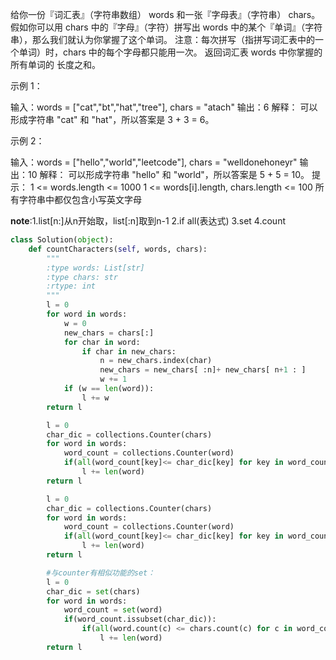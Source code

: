 给你一份『词汇表』（字符串数组） words 和一张『字母表』（字符串） chars。
假如你可以用 chars 中的『字母』（字符）拼写出 words 中的某个『单词』（字符串），那么我们就认为你掌握了这个单词。
注意：每次拼写（指拼写词汇表中的一个单词）时，chars 中的每个字母都只能用一次。
返回词汇表 words 中你掌握的所有单词的 长度之和。

示例 1：

输入：words = ["cat","bt","hat","tree"], chars = "atach"
输出：6
解释： 
可以形成字符串 "cat" 和 "hat"，所以答案是 3 + 3 = 6。

示例 2：

输入：words = ["hello","world","leetcode"], chars = "welldonehoneyr"
输出：10
解释：
可以形成字符串 "hello" 和 "world"，所以答案是 5 + 5 = 10。
提示：
    1 <= words.length <= 1000
    1 <= words[i].length, chars.length <= 100
    所有字符串中都仅包含小写英文字母

**note**:1.list[n:]从n开始取，list[:n]取到n-1
         2.if all(表达式)
         3.set
         4.count
```python
class Solution(object):
    def countCharacters(self, words, chars):
        """
        :type words: List[str]
        :type chars: str
        :rtype: int
        """
        l = 0
        for word in words:
            w = 0
            new_chars = chars[:]
            for char in word:
                if char in new_chars:
                    n = new_chars.index(char)
                    new_chars = new_chars[ :n]+ new_chars[ n+1 : ]
                    w += 1
            if (w == len(word)):
                l += w
        return l

        l = 0
        char_dic = collections.Counter(chars)
        for word in words:
            word_count = collections.Counter(word)
            if(all(word_count[key]<= char_dic[key] for key in word_count.keys())):
                l += len(word)
        return l

        l = 0
        char_dic = collections.Counter(chars)
        for word in words:
            word_count = collections.Counter(word)
            if(all(word_count[key]<= char_dic[key] for key in word_count.keys())):
                l += len(word)
        return l

        #与counter有相似功能的set：
        l = 0
        char_dic = set(chars)
        for word in words:
            word_count = set(word)
            if(word_count.issubset(char_dic)):
                if(all(word.count(c) <= chars.count(c) for c in word_count )):
                    l += len(word)
        return l
```
